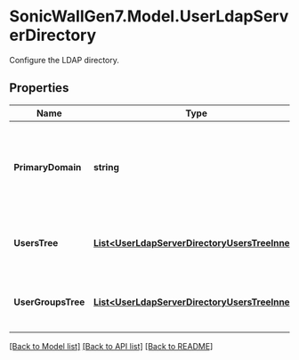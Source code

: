 # SonicWallGen7.Model.UserLdapServerDirectory
Configure the LDAP directory.

## Properties

Name | Type | Description | Notes
------------ | ------------- | ------------- | -------------
**PrimaryDomain** | **string** | Set the primary LDAP domain. * Set to null to represent an unconfigured state. | [optional] 
**UsersTree** | [**List&lt;UserLdapServerDirectoryUsersTreeInner&gt;**](UserLdapServerDirectoryUsersTreeInner.md) | Add or re-order a directory tree for users. | [optional] 
**UserGroupsTree** | [**List&lt;UserLdapServerDirectoryUsersTreeInner&gt;**](UserLdapServerDirectoryUsersTreeInner.md) | Add or re-order a directory tree for user groups. | [optional] 

[[Back to Model list]](../README.md#documentation-for-models) [[Back to API list]](../README.md#documentation-for-api-endpoints) [[Back to README]](../README.md)

